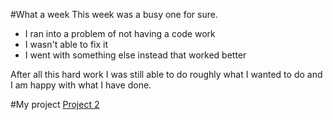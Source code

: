 #What a week
This week was a busy one for sure.
- I ran into a problem of not having a code work
- I wasn't able to fix it
- I went with something else instead that worked better

After all this hard work I was still able to do roughly what I wanted to do and I am happy with what I have done.

#My project
[Project 2](https://Audie-12.github.io/191-work/HW-4)
